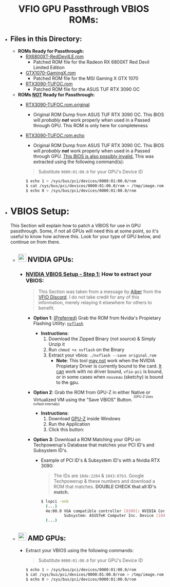 # <p align=center>VFIO GPU Passthrough VBIOS ROMs:</p>

<!--
> This file was reintroduced Dec 15th, 2021 after it mysteriously disappeared

This directory contains a custom KDE Default Panel under the "Add Panel" menu; Complete with a Global Menu and some settings configured under the Js files

<p align=center>
  <img src="https://user-images.githubusercontent.com/28176188/146104792-9fddbf92-5a96-45cc-b310-a26c7bd9333e.png" />
</p>
-->

- ## Files in this Directory:
  - **ROMs Ready for Passthrough:**
    - <a href="https://github.com/spongeyperson/arch-dotfiles/blob/master/usr/share/kvm/RX6800XT-RedDevilLE.rom">RX6800XT-RedDevilLE.rom</a>
      - Patched ROM file for the Radeon RX 6800XT Red Devil Limited Edition
    - <a href="https://github.com/spongeyperson/arch-dotfiles/blob/master/usr/share/kvm/GTX1070-GamingX.rom">GTX1070-GamingX.rom</a>
      - Patched ROM file for the MSI Gaming X GTX 1070 
    - <a href="https://github.com/spongeyperson/arch-dotfiles/blob/master/usr/share/kvm/RTX3090-TUFOC.rom">RTX3090-TUFOC.rom</a>
      - Patched ROM file for the ASUS TUF RTX 3090 OC
  - **ROMs <u>NOT</u> Ready for Passthrough:**
    - <a href="https://github.com/spongeyperson/arch-dotfiles/blob/master/usr/share/kvm/RTX3090-TUFOC.rom.original">RTX3090-TUFOC.rom.original</a>
      - Original ROM Dump from ASUS TUF RTX 3090 OC. This BIOS will <i>probably **not**</i> work properly when used in a Passed through GPU. This ROM is only here for completeness
    - <a href="https://github.com/spongeyperson/arch-dotfiles/blob/master/usr/share/kvm/RTX3090-TUFOC.rom.echo">RTX3090-TUFOC.rom.echo</a>
      - Original ROM Dump from ASUS TUF RTX 3090 OC. This BIOS will <i>probably **not**</i> work properly when used in a Passed through GPU. <u>This BIOS is also possibly invalid.</u> This was extracted using the following command(s):
      > Substitute `0000:01:00.0` for your GPU's Device ID

        ```bash
        $ echo 1 > /sys/bus/pci/devices/0000:01:00.0/rom
        $ cat /sys/bus/pci/devices/0000:01:00.0/rom > /tmp/image.rom
        $ echo 0 > /sys/bus/pci/devices/0000:01:00.0/rom
        ```


- # VBIOS Setup:
  This Section will explain how to patch a VBIOS for use in GPU passthrough. Some, if not all GPUs will need this at some point, so it's useful to know how achieve this. Look for your type of GPU below, and continue on from there.


  - ## <img src="https://user-images.githubusercontent.com/28176188/142362826-8090a147-94ee-4f67-a3ed-f87058a6797d.png" width="25" height="25"> NVIDIA GPUs:
    - ### <u>NVIDIA VBIOS Setup - Step 1:</u> How to extract your VBIOS:
      > This Section was taken from a message by <a href="https://discord.com/channels/244187921228234762/352637972882915340/468650722284535848">Aiber</a> from the <a href="https://discord.com/invite/f63cXwH">VFIO Discord</a>. I do not take credit for any of this information, merely relaying it elsewhere for others to benefit. 
      - **Option 1**: <u>(Preferred)</u> Grab the ROM from Nvidia's Propietary Flashing Utility: <a href="https://www.techpowerup.com/download/nvidia-nvflash/">`nvflash`</a>
        - **Instructions**:
          1) Download the Zipped Binary (not source) & Simply Unzip it
          2) Run `chmod +x nvflash` on the Binary
          3) Extract your vbios: `./nvflash --save original.rom`
              - **Note**: This tool <u>may not</u> work when the NVIDIA Propietary Driver is currently bound to the card. <u>It can</u> work with no driver bound, `vfio-pci` is bound, or in some cases when `nouveau` (sketchy) is bound to the gpu.
    
      - **Option 2**: Grab the ROM from GPU-Z in either Native or Virtualized VM using the "Save VBIOS" Button. <sup><sup>(GPU-Z Uses nvflash internally)</sup></sup>
          - **Instructions**:
            1) Download <a href="https://www.techpowerup.com/download/techpowerup-gpu-z/">GPU-Z</a> inside Windows
            2) Run the Application
            3) Click this button:
     
      - **Option 3**: Download a ROM Matching your GPU on Techpowerup's Database that matches your PCI ID's and Subsystem ID's.
        - Example of PCI ID's & Subsystem ID's with a Nvidia RTX 3090:
          > The IDs are `10de:2204` & `1043:87b3`. Google Techpowerup & these numbers and download a ROM that matches. **DOUBLE CHECK that all ID's match.**
          ```bash
          $ lspci -nnk
            (...)
            4e:00.0 VGA compatible controller [0300]: NVIDIA Corporation GA102 [GeForce RTX 3090] [10de:2204] (rev a1)
                    Subsystem: ASUSTeK Computer Inc. Device [1043:87b3]
            (...)
          ```

  - ## <img src="https://user-images.githubusercontent.com/28176188/142365376-270d160f-33c3-4012-a3d9-541ab65bfdb6.png" width="25" height="25"> AMD GPUs:
    - Extract your VBIOS using the following commands:
      > Substitute `0000:01:00.0` for your GPU's Device ID

        ```bash
        $ echo 1 > /sys/bus/pci/devices/0000:01:00.0/rom
        $ cat /sys/bus/pci/devices/0000:01:00.0/rom > /tmp/image.rom
        $ echo 0 > /sys/bus/pci/devices/0000:01:00.0/rom
        ```

<!--
###### ASUS TUF RTX 3090 OC

<sub>([`org.kde.plasma.desktop.SpongeyPanel/`](https://github.com/spongeyperson/arch-dotfiles/tree/master/home/tyler/.local/share/plasma/layout-templates/org.kde.plasma.desktop.SpongeyPanel/))</sub>

- This panel requires the following Dependancies to work:
    - `plasma5-applets-weather-widget`
    - `plasma5-applets-eventcalendar`<sup>[aur](https://aur.archlinux.org/packages/plasma5-applets-eventcalendar)</sup>
    - `plasma5-applets-resources-monitor`<sup>[aur](https://aur.archlinux.org/packages/plasma5-applets-resources-monitor) [fork build](https://github.com/orblazer/plasma-applet-resources-monitor)</sup>
    - `plasma5-applets-netspeed`<sup>[aur](https://aur.archlinux.org/packages/plasma5-applets-netspeed)</sup>
    - `plasma5-applets-latte-separator`<sup>[aur](https://aur.archlinux.org/packages/plasma5-applets-latte-separator)</sup>
    - `plasma5-applets-window-title`<sup>[aur](https://aur.archlinux.org/packages/plasma5-applets-window-title)</sup>
    - `plasma5-applets-thermal-monitor-fix`<sup>[pling](https://store.kde.org/p/1408433)[^1]</sup>

## Spongey Panel Multi-Monitor: 
###### This is for multi-monitor setups, and is designed as a work-around for the Multi-Monitor Plasma Kickoff Bug <sup>[bugtracker](https://bugs.kde.org/show_bug.cgi?id=443131)</sup>. This Panel also removes Plasma System Tray as Plasma is dumb and duplicates notifications with Multiple Monitors.
<sub>([`org.kde.plasma.desktop.SpongeyPanelMmon/`](https://github.com/spongeyperson/arch-dotfiles/tree/master/home/tyler/.local/share/plasma/layout-templates/org.kde.plasma.desktop.SpongeyPanelMmon/))</sub>

- This panel otherwise requires the same Dependancies to work as [[Spongey Panel]](#spongey-panel)


## Spongey Panel Fallback:
###### Default Spongey Panel, with Minimal Third Party Dependancies 
<sub>([`org.kde.plasma.desktop.SpongeyPanelFallback/`](https://github.com/spongeyperson/arch-dotfiles/tree/master/home/tyler/.local/share/plasma/layout-templates/org.kde.plasma.desktop.SpongeyPanelFallback/))</sub>

This panel *only* has two dependancies for compatibility incase Plasma Applets break or go out of date, but otherwise it is visually identical, just with less features.

- Depends:
    - `plasma5-applets-window-title`<sup>[aur](https://aur.archlinux.org/packages/plasma5-applets-window-title)</sup>
    - `plasma5-applets-latte-separator`<sup>[aur](https://aur.archlinux.org/packages/plasma5-applets-latte-separator)</sup>


[^1]: There is also a `plasma5-applets-thermal-monitor` as well as a `plasma5-applets-thermal-monitor-git`<sup>[aur](https://aur.archlinux.org/packages/plasma5-applets-thermal-monitor-git)</sup> avaliable, however, both versions refer to [gitlab.com/agurenko](https://gitlab.com/agurenko/plasma-applet-thermal-monitor) variant and as of writing this, it is now out of date. [Thermal Monitor Fix](https://store.kde.org/p/1408433) contains fixes that make this old plugin work properly again.
-->